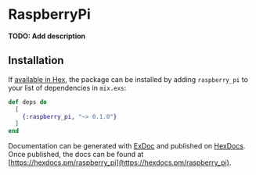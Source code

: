 # RaspberryPi

**TODO: Add description**

## Installation

If [available in Hex](https://hex.pm/docs/publish), the package can be installed
by adding `raspberry_pi` to your list of dependencies in `mix.exs`:

```elixir
def deps do
  [
    {:raspberry_pi, "~> 0.1.0"}
  ]
end
```

Documentation can be generated with [ExDoc](https://github.com/elixir-lang/ex_doc)
and published on [HexDocs](https://hexdocs.pm). Once published, the docs can
be found at [https://hexdocs.pm/raspberry_pi](https://hexdocs.pm/raspberry_pi).

